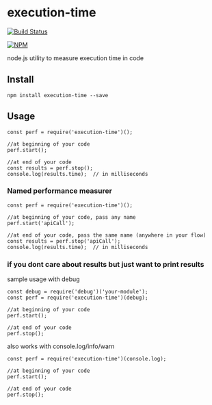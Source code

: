 # execution-time

[![Build Status](https://travis-ci.org/svenkatreddy/execution-time.svg?branch=master)](https://travis-ci.org/svenkatreddy/execution-time)

[![NPM](https://nodei.co/npm/execution-time.png?stars=true)](https://nodei.co/npm/execution-time/)

node.js utility to measure execution time in code

## Install
```
npm install execution-time --save
```

## Usage
```
const perf = require('execution-time')();

//at beginning of your code
perf.start();

//at end of your code
const results = perf.stop();
console.log(results.time);  // in milliseconds
```

### Named performance measurer
```
const perf = require('execution-time')();

//at beginning of your code, pass any name
perf.start('apiCall');

//at end of your code, pass the same name (anywhere in your flow)
const results = perf.stop('apiCall');
console.log(results.time);  // in milliseconds

```

### if you dont care about results but just want to print results

sample usage with debug
```
const debug = require('debug')('your-module');
const perf = require('execution-time')(debug);

//at beginning of your code
perf.start();

//at end of your code
perf.stop();

```

also works with console.log/info/warn

```
const perf = require('execution-time')(console.log);

//at beginning of your code
perf.start();

//at end of your code
perf.stop();

```